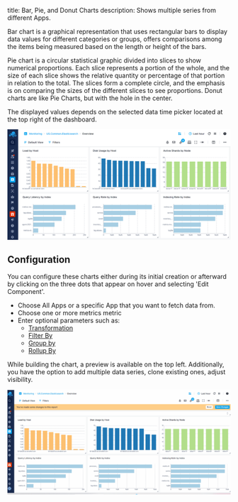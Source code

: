 title: Bar, Pie, and Donut Charts
description: Shows multiple series from different Apps.

Bar chart is a graphical representation that uses rectangular bars to display data values for different categories or groups, offers comparisons among the items being measured based on the length or height of the bars. 

Pie chart is a circular statistical graphic divided into slices to show numerical proportions. Each slice represents a portion of the whole, and the size of each slice shows the relative quantity or percentage of that portion in relation to the total. The slices form a complete circle, and the emphasis is on comparing the sizes of the different slices to see proportions. Donut charts are like Pie Charts, but with the hole in the center.

The displayed values depends on the selected data time picker located at the top right of the dashboard.

![Bar Chart](../images/dashboards/bar-chart.png)

## Configuration

You can configure these charts either during its initial creation or afterward by clicking on the three dots that appear on hover and selecting 'Edit Component'.

- Choose All Apps or a specific App that you want to fetch data from.
- Choose one or more metrics metric
- Enter optional parameters such as:
  - [Transformation](https://sematext.com/docs/dashboards/chart-builder/#transformation)
  - [Filter By](https://sematext.com/docs/dashboards/chart-builder/#filter-by)
  - [Group by](https://sematext.com/docs/dashboards/chart-builder/#group-by)
  - [Rollup By](https://sematext.com/docs/dashboards/chart-builder/#rollup-by)
    
While building the chart, a preview is available on the top left. Additionally, you have the option to add multiple data series, clone existing ones, adjust visibility.

![Bar Chart Configuration](../images/dashboards/bar-chart-configuration.gif)

